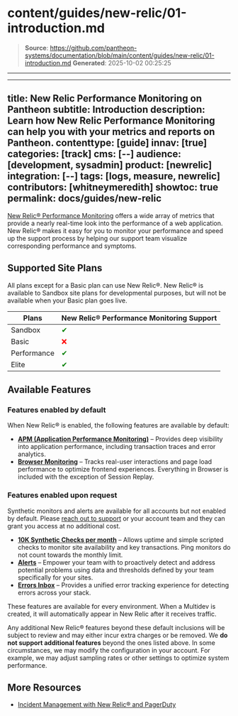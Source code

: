 # content/guides/new-relic/01-introduction.md

> **Source**: https://github.com/pantheon-systems/documentation/blob/main/content/guides/new-relic/01-introduction.md
> **Generated**: 2025-10-02 00:25:25

---

---
title: New Relic Performance Monitoring on Pantheon
subtitle: Introduction
description: Learn how New Relic Performance Monitoring can help you with your metrics and reports on Pantheon.
contenttype: [guide]
innav: [true]
categories: [track]
cms: [--]
audience: [development, sysadmin]
product: [newrelic]
integration: [--]
tags: [logs, measure, newrelic]
contributors: [whitneymeredith]
showtoc: true
permalink: docs/guides/new-relic
---

[New Relic&reg; Performance Monitoring](https://newrelic.com/) offers a wide array of metrics that provide a nearly real-time look into the performance of a web application. New Relic&reg; makes it easy for you to monitor your performance and speed up the support process by helping our support team visualize corresponding performance and symptoms.

## Supported Site Plans

All plans except for a Basic plan can use New Relic&reg;. New Relic&reg; is available to Sandbox site plans for developmental purposes, but will not be available when your Basic plan goes live.

| Plans         | New Relic&reg; Performance Monitoring Support <Popover content="Available across all environments, including Multidevs." /> |
| ------------- | ------- |
| Sandbox       | <span style="color:green">✔</span>      |
| Basic         |  <span style="color:red">❌ </span>      |
| Performance   | <span style="color:green">✔</span>      |
| Elite         | <span style="color:green">✔</span>      |

## Available Features
### Features enabled by default
When New Relic® is enabled, the following features are available by default:
* **[APM (Application Performance Monitoring)](https://newrelic.com/platform/application-monitoring)** – Provides deep visibility into application performance, including transaction traces and error analytics.
* **[Browser Monitoring](https://newrelic.com/platform/browser-monitoring)** – Tracks real-user interactions and page load performance to optimize frontend experiences. Everything in Browser is included with the exception of Session Replay.
### Features enabled upon request
Synthetic monitors and alerts are available for all accounts but not enabled by default. Please [reach out to support](/guides/support/contact-support) or your account team and they can grant you access at no additional cost.
* **[10K Synthetic Checks per month](https://docs.newrelic.com/docs/synthetics/synthetic-monitoring/using-monitors/intro-synthetic-monitoring/)** – Allows uptime and simple scripted checks to monitor site availability and key transactions. Ping monitors do not count towards the monthly limit.
* **[Alerts](https://docs.newrelic.com/docs/alerts/overview/)** – Empower your team with to proactively detect and address potential problems using data and thresholds defined by your team specifically for your sites.
* **[Errors Inbox](https://docs.newrelic.com/docs/errors-inbox/errors-inbox)** – Provides a unified error tracking experience for detecting errors across your stack.

These features are available for every environment. When a Multidev is created, it will automatically appear in New Relic after it receives traffic.

Any additional New Relic® features beyond these default inclusions will be subject to review and may either incur extra charges or be removed. We **do not support additional features** beyond the ones listed above. In some circumstances, we may modify the configuration in your account. For example, we may adjust sampling rates or other settings to optimize system performance.

## More Resources

- [Incident Management with New Relic&reg; and PagerDuty](/guides/pagerduty/)

